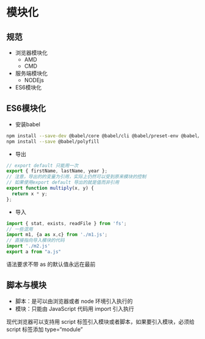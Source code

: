 # 模块化

## 规范

- 浏览器模块化
  - AMD
  - CMD
- 服务端模块化
  - NODEjs
- ES6模块化

## ES6模块化

- 安装babel

```sh
npm install --save-dev @babel/core @babel/cli @babel/preset-env @babel/node
npm install --save @babel/polyfill
```

- 导出

```js
// export default 只能用一次
export { firstName, lastName, year };
// 注意，导出的的变量为引用，实际上仍然可以受到原来模块的控制
// 如果使用export default 导出的就是值而非引用
export function multiply(x, y) {
  return x * y;
};
```

- 导入

```js
import { stat, exists, readFile } from 'fs';
// 一些混用
import m1, {a as x,c} from './m1.js';
// 直接指向导入模块的代码
import './m2.js'
export a from "a.js"
```

语法要求不带 as 的默认值永远在最前

## 脚本与模块

- 脚本：是可以由浏览器或者 node 环境引入执行的
- 模块：只能由 JavaScript 代码用 import 引入执行

现代浏览器可以支持用 script 标签引入模块或者脚本，如果要引入模块，必须给 script 标签添加 type=“module”


